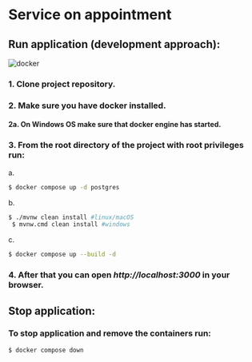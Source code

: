 # Service on appointment

## Run application (development approach):
<img alt="docker" src="https://img.shields.io/badge/Docker-2CA5E0?style=for-the-badge&logo=docker&logoColor=white"/>

### 1. Clone project repository.
### 2. Make sure you have docker installed.
#### 2a. On Windows OS make sure that docker engine has started.
### 3. From the root directory of the project with root privileges run:
a.
```bash
$ docker compose up -d postgres
```
b.
```bash
$ ./mvnw clean install #linux/macOS
 $ mvnw.cmd clean install #windows
```
c.
```bash
$ docker compose up --build -d
```

### 4. After that you can open <i>http://localhost:3000</i> in your browser.
## Stop application:

### To stop application and remove the containers run:
```bash
$ docker compose down
```
